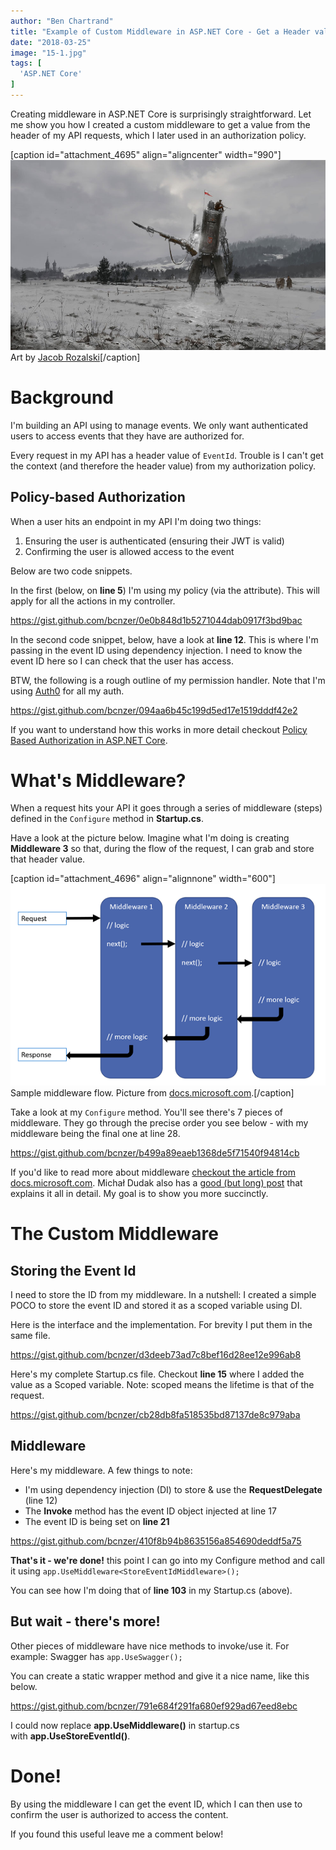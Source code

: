 ```yaml
---
author: "Ben Chartrand"
title: "Example of Custom Middleware in ASP.NET Core - Get a Header value for an Authorization Policy"
date: "2018-03-25"
image: "15-1.jpg"
tags: [
  'ASP.NET Core'
]
---
```


Creating middleware in ASP.NET Core is surprisingly straightforward. Let me show you how I created a custom middleware to get a value from the header of my API requests, which I later used in an authorization policy.

\[caption id="attachment\_4695" align="aligncenter" width="990"\][![15-1](images/15-1.jpg)](https://liftcodeplay.files.wordpress.com/2018/03/15-1.jpg) Art by [Jacob Rozalski](https://jakubrozalski.artstation.com/projects)\[/caption\]

# Background

I'm building an API using to manage events. We only want authenticated users to access events that they have are authorized for.

Every request in my API has a header value of `EventId`. Trouble is I can't get the context (and therefore the header value) from my authorization policy.

## Policy-based Authorization

When a user hits an endpoint in my API I'm doing two things:

1. Ensuring the user is authenticated (ensuring their JWT is valid)
2. Confirming the user is allowed access to the event

Below are two code snippets.

In the first (below, on **line 5**) I'm using my policy (via the attribute). This will apply for all the actions in my controller.

https://gist.github.com/bcnzer/0e0b848d1b5271044dab0917f3bd9bac

In the second code snippet, below, have a look at **line 12**. This is where I'm passing in the event ID using dependency injection. I need to know the event ID here so I can check that the user has access.

BTW, the following is a rough outline of my permission handler. Note that I'm using [Auth0](https://auth0.com/) for all my auth.

https://gist.github.com/bcnzer/094aa6b45c199d5ed17e1519dddf42e2

If you want to understand how this works in more detail checkout [Policy Based Authorization in ASP.NET Core](https://docs.microsoft.com/en-us/aspnet/core/security/authorization/policies).

# What's Middleware?

When a request hits your API it goes through a series of middleware (steps) defined in the `Configure` method in **Startup.cs**.

Have a look at the picture below. Imagine what I'm doing is creating  **Middleware 3** so that, during the flow of the request, I can grab and store that header value.

\[caption id="attachment\_4696" align="alignnone" width="600"\]![request-delegate-pipeline.png](images/request-delegate-pipeline.png) Sample middleware flow. Picture from [docs.microsoft.com](https://docs.microsoft.com/en-us/aspnet/core/fundamentals/middleware/index?tabs=aspnetcore2x).\[/caption\]

Take a look at my `Configure` method. You'll see there's 7 pieces of middleware. They go through the precise order you see below - with my middleware being the final one at line 28.

https://gist.github.com/bcnzer/b499a89eaeb1368de5f71540f94814cb

If you'd like to read more about middleware [checkout the article from docs.microsoft.com](https://docs.microsoft.com/en-us/aspnet/core/fundamentals/middleware/?tabs=aspnetcore2x). Michał Dudak also has a [good (but long) post](https://blog.dudak.me/2014/custom-middleware-with-dependency-injection-in-asp-net-core/) that explains it all in detail. My goal is to show you more succinctly.

# The Custom Middleware

## Storing the Event Id

I need to store the ID from my middleware. In a nutshell: I created a simple POCO to store the event ID and stored it as a scoped variable using DI.

Here is the interface and the implementation. For brevity I put them in the same file.

https://gist.github.com/bcnzer/d3deeb73ad7c8bef16d28ee12e996ab8

Here's my complete Startup.cs file. Checkout **line 15** where I added the value as a Scoped variable. Note: scoped means the lifetime is that of the request.

https://gist.github.com/bcnzer/cb28db8fa518535bd87137de8c979aba

## Middleware

Here's my middleware. A few things to note:

- I'm using dependency injection (DI) to store & use the **RequestDelegate** (line 12)
- The **Invoke** method has the event ID object injected at line 17
- The event ID is being set on **line 21**

https://gist.github.com/bcnzer/410f8b94b8635156a854690deddf5a75

**That's it - we're done!** this point I can go into my Configure method and call it using `app.UseMiddleware<StoreEventIdMiddleware>();`

You can see how I'm doing that of **line 103** in my Startup.cs (above).

## But wait - there's more!

Other pieces of middleware have nice methods to invoke/use it. For example: Swagger has `app.UseSwagger();`

You can create a static wrapper method and give it a nice name, like this below.

https://gist.github.com/bcnzer/791e684f291fa680ef929ad67eed8ebc

I could now replace **app.UseMiddleware<StoreEventIdMiddleware>()** in startup.cs with **app.UseStoreEventId()**.

# Done!

By using the middleware I can get the event ID, which I can then use to confirm the user is authorized to access the content.

If you found this useful leave me a comment below!
